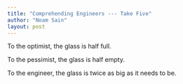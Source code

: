 ```yaml
---
title: "Comprehending Engineers --- Take Five"
author: "Noam Sain"
layout: post
---
```


To the optimist, the glass is half full.

To the pessimist, the glass is half empty.

To the engineer, the glass is twice as big as it needs to be.
